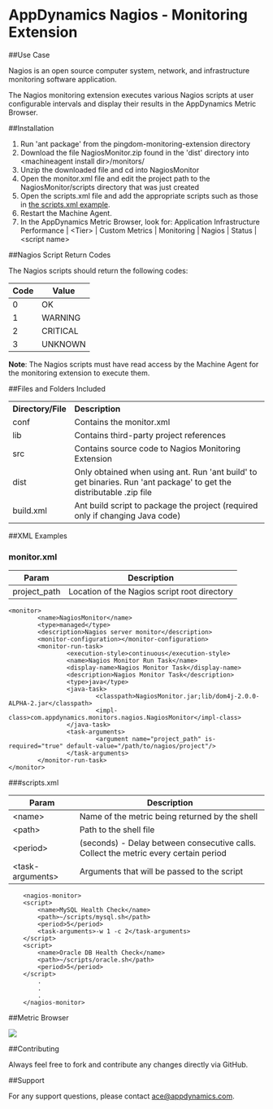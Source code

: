 # AppDynamics Nagios - Monitoring Extension

##Use Case

Nagios is an open source computer system, network, and infrastructure monitoring software application.

The Nagios monitoring extension executes various Nagios scripts at user configurable
intervals and display their results in the AppDynamics Metric Browser.


##Installation
1. Run 'ant package' from the pingdom-monitoring-extension directory
2. Download the file NagiosMonitor.zip found in the 'dist' directory into \<machineagent install dir\>/monitors/
3. Unzip the downloaded file and cd into NagiosMonitor
4. Open the monitor.xml file and edit the project path to the NagiosMonitor/scripts directory that was just created
5. Open the scripts.xml file and add the appropriate scripts such as those in [the scripts.xml example](https://github.com/Appdynamics/nagios-monitoring-extension/blob/master/README.md#scriptsxml).
6. Restart the Machine Agent.
7. In the AppDynamics Metric Browser, look for: Application Infrastructure Performance  | \<Tier\> | Custom Metrics | Monitoring | Nagios | Status | \<script name\>

##Nagios Script Return Codes

The Nagios scripts should return the following codes:

| Code | Value |
| --- | --- |
| 0 | OK |
| 1 | WARNING |
| 2 | CRITICAL |
| 3 | UNKNOWN |

**Note**: The Nagios scripts must have read access by the Machine Agent for the monitoring extension to execute them.

##Files and Folders Included

<table><tbody>
<tr>
<th align = 'left'> Directory/File </th>
<th align = 'left'> Description </th>
</tr>
<tr>
<td class='confluenceTd'> conf </td>
<td class='confluenceTd'> Contains the monitor.xml </td>
</tr>
<tr>
<td class='confluenceTd'> lib </td>
<td class='confluenceTd'> Contains third-party project references </td>
</tr>
<tr>
<td class='confluenceTd'> src </td>
<td class='confluenceTd'> Contains source code to Nagios Monitoring Extension </td>
</tr>
<tr>
<td class='confluenceTd'> dist </td>
<td class='confluenceTd'> Only obtained when using ant. Run 'ant build' to get binaries. Run 'ant package' to get the distributable .zip file </td>
</tr>
<tr>
<td class='confluenceTd'> build.xml </td>
<td class='confluenceTd'> Ant build script to package the project (required only if changing Java code) </td>
</tr>
</tbody>
</table>

##XML Examples

###  monitor.xml


| Param | Description |
| ----- | ----- |
| project\_path | Location of the Nagios script root directory |

~~~~
<monitor>
        <name>NagiosMonitor</name>
        <type>managed</type>
        <description>Nagios server monitor</description>
        <monitor-configuration></monitor-configuration>
        <monitor-run-task>
                <execution-style>continuous</execution-style>
                <name>Nagios Monitor Run Task</name>
                <display-name>Nagios Monitor Task</display-name>
                <description>Nagios Monitor Task</description>
                <type>java</type>
                <java-task>
                        <classpath>NagiosMonitor.jar;lib/dom4j-2.0.0-ALPHA-2.jar</classpath>
                        <impl-class>com.appdynamics.monitors.nagios.NagiosMonitor</impl-class>
                </java-task>
                <task-arguments>
                        <argument name="project_path" is-required="true" default-value="/path/to/nagios/project"/>
                </task-arguments>
        </monitor-run-task>
</monitor>
~~~~

###scripts.xml

| Param | Description |
| ---- | ---- |
| \<name\> | Name of the metric being returned by the shell |
| \<path\>  | Path to the shell file |
| \<period\>  | (seconds) - Delay between consecutive  calls. Collect the metric every certain period |
| \<task-arguments\> | Arguments that will be passed to the script |


~~~~
    <nagios-monitor>
	<script>
	    <name>MySQL Health Check</name>
	    <path>~/scripts/mysql.sh</path>
	    <period>5</period>
	    <task-arguments>-w 1 -c 2</task-arguments>
	</script>
	<script>
	    <name>Oracle DB Health Check</name>
	    <path>~/scripts/oracle.sh</path>
	    <period>5</period>
	</script>
	    .
	    .
	    .
    </nagios-monitor>
~~~~

##Metric Browser


![](http://appsphere.appdynamics.com/t5/image/serverpage/image-id/59i17B26F44069944E8/image-size/original?v=mpbl-1&px=-1)



##Contributing

Always feel free to fork and contribute any changes directly via GitHub.


##Support

For any support questions, please contact ace@appdynamics.com.
